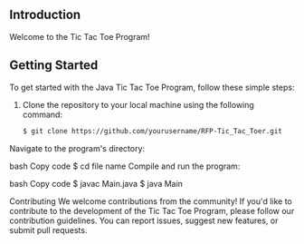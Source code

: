 ## Introduction

Welcome to the Tic Tac Toe Program! 

## Getting Started

To get started with the Java Tic Tac Toe Program, follow these simple steps:

1. Clone the repository to your local machine using the following command:

   ```bash
   $ git clone https://github.com/yourusername/RFP-Tic_Tac_Toer.git
Navigate to the program's directory:

bash
Copy code
$ cd file name
Compile and run the program:

bash
Copy code
$ javac Main.java
$ java Main


Contributing
We welcome contributions from the community! If you'd like to contribute to the development of the Tic Tac Toe Program, please follow our contribution guidelines. You can report issues, suggest new features, or submit pull requests.

